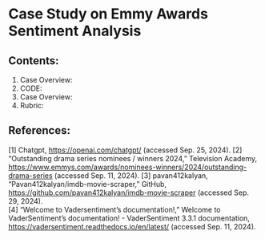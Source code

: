# Case Study on Emmy Awards Sentiment Analysis
## Contents:
1. Case Overview:
2. CODE:
3. Case Overview:
4. Rubric: 

## References:
[1] Chatgpt, https://openai.com/chatgpt/ (accessed Sep. 25, 2024).
[2] “Outstanding drama series nominees / winners 2024,” Television Academy, https://www.emmys.com/awards/nominees-winners/2024/outstanding-drama-series (accessed Sep. 11, 2024). 
[3] pavan412kalyan, “Pavan412kalyan/imdb-movie-scraper,” GitHub, https://github.com/pavan412kalyan/imdb-movie-scraper (accessed Sep. 29, 2024).  
[4] “Welcome to Vadersentiment’s documentation!,” Welcome to VaderSentiment’s
documentation! - VaderSentiment 3.3.1 documentation,
https://vadersentiment.readthedocs.io/en/latest/ (accessed Sep. 11, 2024).
